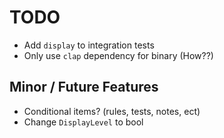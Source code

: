 # TODO

- Add `display` to integration tests
- Only use `clap` dependency for binary (How??)

## Minor / Future Features

- Conditional items? (rules, tests, notes, ect)
- Change `DisplayLevel` to bool
